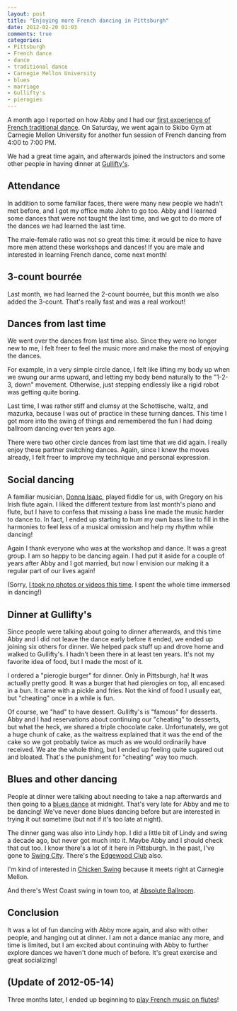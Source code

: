 ```yaml
---
layout: post
title: "Enjoying more French dancing in Pittsburgh"
date: 2012-02-20 01:03
comments: true
categories:
- Pittsburgh
- French dance
- dance
- traditional dance
- Carnegie Mellon University
- blues
- marriage
- Gullifty's
- pierogies
---
```

A month ago I reported on how Abby and I had our [first experience of French traditional dance](/blog/2012/01/23/discovering-french-traditional-dance-in-pittsburgh). On Saturday, we went again to Skibo Gym at Carnegie Mellon University for another fun session of French dancing from 4:00 to 7:00 PM.

We had a great time again, and afterwards joined the instructors and some other people in having dinner at [Gullifty's](http://gulliftys.us/).

<!--more-->

## Attendance

In addition to some familiar faces, there were many new people we hadn't met before, and I got my office mate John to go too. Abby and I learned some dances that were not taught the last time, and we got to do more of the dances we had learned the last time.

The male-female ratio was not so great this time: it would be nice to have more men attend these workshops and dances! If you are male and interested in learning French dance, come next month!

## 3-count bourrée

Last month, we had learned the 2-count bourrée, but this month we also added the 3-count. That's really fast and was a real workout!

## Dances from last time

We went over the dances from last time also. Since they were no longer new to me, I felt freer to feel the music more and make the most of enjoying the dances.

For example, in a very simple circle dance, I felt like lifting my body up when we swung our arms upward, and letting my body bend naturally to the "1-2-3, down" movement. Otherwise, just stepping endlessly like a rigid robot was getting quite boring.

Last time, I was rather stiff and clumsy at the Schottische, waltz, and mazurka, because I was out of practice in these turning dances. This time I got more into the swing of things and remembered the fun I had doing ballroom dancing over ten years ago.

There were two other circle dances from last time that we did again. I really enjoy these partner switching dances. Again, since I knew the moves already, I felt freer to improve my technique and personal expression.

## Social dancing

A familiar musician, [Donna Isaac](/blog/2011/12/16/playing-recorder-and-flute-at-the-holiday-ball/), played fiddle for us, with Gregory on his Irish flute again. I liked the different texture from last month's piano and flute, but I have to confess that missing a bass line made the music harder to dance to. In fact, I ended up starting to hum my own bass line to fill in the harmonies to feel less of a musical omission and help my rhythm while dancing!

Again I thank everyone who was at the workshop and dance. It was a great group. I am so happy to be dancing again. I had put it aside for a couple of years after Abby and I got married, but now I envision our making it a regular part of our lives again!

(Sorry, [I took no photos or videos this time](/blog/2012/02/19/why-i-have-not-posted-many-photos-or-videos-recently-exploitation/). I spent the whole time immersed in dancing!)

## Dinner at Gullifty's

Since people were talking about going to dinner afterwards, and this time Abby and I did not leave the dance early before it ended, we ended up joining six others for dinner. We helped pack stuff up and drove home and walked to Gullifty's. I hadn't been there in at least ten years. It's not my favorite idea of food, but I made the most of it.

I ordered a "pierogie burger" for dinner. Only in Pittsburgh, ha! It was actually pretty good. It was a burger that had pierogies on top, all encased in a bun. It came with a pickle and fries. Not the kind of food I usually eat, but "cheating" once in a while is fun.

Of course, we "had" to have dessert. Gullifty's is "famous" for desserts. Abby and I had reservations about continuing our "cheating" to desserts, but what the heck, we shared a triple chocolate cake. Unfortunately, we got a huge chunk of cake, as the waitress explained that it was the end of the cake so we got probably twice as much as we would ordinarily have received. We ate the whole thing, but I ended up feeling quite sugared out and bloated. That's the punishment for "cheating" way too much.

## Blues and other dancing

People at dinner were talking about needing to take a nap afterwards and then going to a [blues dance](http://www.pittsburghdancecenter.com/) at midnight. That's very late for Abby and me to be dancing! We've never done blues dancing before but are interested in trying it out sometime (but not if it's too late at night).

The dinner gang was also into Lindy hop. I did a little bit of Lindy and swing a decade ago, but never got much into it. Maybe Abby and I should check that out too. I know there's a lot of it here in Pittsburgh. In the past, I've gone to [Swing City](http://www.swingpgh.com). There's the [Edgewood Club](http://www.coalcountry.org/swingdances.html) also.

I'm kind of interested in [Chicken Swing](http://www.chickenswing.com/) because it meets right at Carnegie Mellon.

And there's West Coast swing in town too, at [Absolute Ballroom](http://www.pghwcs.com/).

## Conclusion

It was a lot of fun dancing with Abby more again, and also with other people, and hanging out at dinner. I am not a dance maniac any more, and time is limited, but I am excited about continuing with Abby to further explore dances we haven't done much of before. It's great exercise and great socializing!

## (Update of 2012-05-14)

Three months later, I ended up beginning to [play French music on flutes](/blog/2012/05/14/playing-french-music-for-first-time-and-dancing-blues-for-first-time/)!
